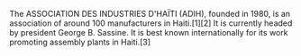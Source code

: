 The ASSOCIATION DES INDUSTRIES D'HAÏTI (ADIH), founded in 1980, is an association of around 100 manufacturers in Haiti.[1][2] It is currently headed by president George B. Sassine. It is best known internationally for its work promoting assembly plants in Haiti.[3]

